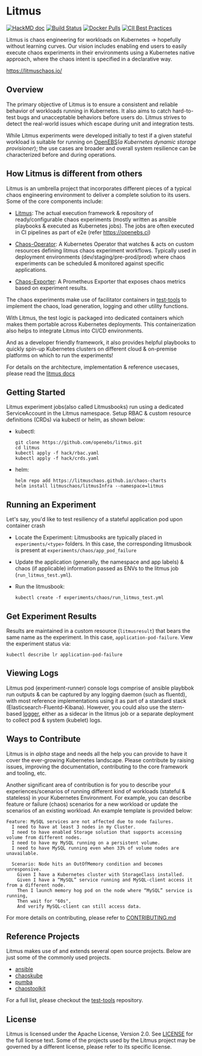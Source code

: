 # Litmus
[![HackMD doc](https://hackmd.io/badge.svg)](https://hackmd.io/GlvlYyLBSfaPnRIlhxN7TA?view)
[![Build Status](https://travis-ci.org/litmuschaos/litmus.svg?branch=master)](https://travis-ci.org/openebs/e2e-tests)
[![Docker Pulls](https://img.shields.io/docker/pulls/openebs/ansible-runner.svg)](https://hub.docker.com/r/openebs/ansible-runner)
[![CII Best Practices](https://bestpractices.coreinfrastructure.org/projects/3202/badge)](https://bestpractices.coreinfrastructure.org/projects/3202)

Litmus is chaos engineering for workloads on Kubernetes -> hopefully without learning curves. Our vision 
includes enabling end users to easily execute chaos experiments in their environments using a Kubernetes native 
approach, where the chaos intent is specified in a declarative way.

https://litmuschaos.io/

## Overview

The primary objective of Litmus is to ensure a consistent and reliable behavior of workloads running in Kubernetes. 
It also aims to catch hard-to-test bugs and unacceptable behaviors before users do. Litmus strives to detect the 
real-world issues which escape during unit and integration tests.

While Litmus experiments were developed initially to test if a given stateful workload is suitable for running 
on [OpenEBS](www.openebs.io)(_a Kubernetes dynamic storage provisioner_); the use cases are broader and overall 
system resilience can be characterized before and during operations.  

## How Litmus is different from others
Litmus is an umbrella project that incorporates different pieces of a typical chaos engineering environment to deliver a 
complete solution to its users. Some of the core components include: 

- [Litmus](https://github.com/litmuschaos/litmus): The actual execution framework & repository of ready/configurable chaos 
  experiments (mostly written as ansible playbooks & executed as Kubernetes jobs). The jobs are often executed in CI pipelines 
  as part of e2e (refer https://openebs.ci) 

- [Chaos-Operator](https://github.com/litmuschaos/chaos-operator): A Kubernetes Operator that watches & acts on custom 
  resources defining litmus chaos experiment workflows. Typically used in deployment environments (dev/staging/pre-prod/prod) 
  where chaos experiments can be scheduled & monitored against specific applications. 

- [Chaos-Exporter](https://github.com/litmuschaos/chaos-exporter): A Prometheus Exporter that exposes chaos metrics based 
  on experiment results.

The chaos experiments make use of facilitator containers in [test-tools](https://github.com/litmuschaos/test-tools) to 
implement the chaos, load generation, logging and other utility functions. 

With Litmus, the test logic is packaged into dedicated containers which makes them portable across Kubernetes deployments. 
This containerization also helps to integrate Litmus into CI/CD environments. 

And as a developer friendly framework, it also provides helpful playbooks to quickly spin-up Kubernetes clusters on different 
cloud & on-premise platforms on which to run the experiments! 

For details on the architecture, implementation & reference usecases, please read the [litmus docs](https://docs.litmuschaos.io)

## Getting Started

Litmus experiment jobs(also called Litmusbooks) run using a dedicated ServiceAccount in the Litmus namespace. Setup RBAC & custom
resource definitions (CRDs) via kubectl or helm, as shown below: 

- kubectl: 

  ```
  git clone https://github.com/openebs/litmus.git
  cd litmus
  kubectl apply -f hack/rbac.yaml
  kubectl apply -f hack/crds.yaml  
  ```

- helm: 

  ```
  helm repo add https://litmuschaos.github.io/chaos-charts
  helm install litmuschaos/litmusInfra --namespace=litmus
  ```

## Running an Experiment 

Let's say, you'd like to test resiliency of a stateful application pod upon container crash

- Locate the Experiment: Litmusbooks are typically placed in `experiments/<type>` folders. In this case, the corresponding
  litmusbook is present at `experiments/chaos/app_pod_failure` 

- Update the application (generally, the namespace and app labels) & chaos (if applicable) information passed as ENVs to 
  the litmus job (`run_litmus_test.yml`). 

- Run the litmusbook:

  ```
  kubectl create -f experiments/chaos/run_litmus_test.yml
  ```
   
## Get Experiment Results 

Results are maintained in a custom resource (`litmusresult`) that bears the same name as the experiment. In this case,
`application-pod-failure`. View the experiment status via:

```
kubectl describe lr application-pod-failure
```

## Viewing Logs 

Litmus pod (experiment-runner) console logs comprise of ansible playbbok run outputs & can be captured by any logging daemon
(such as fluentd), with most reference implementations using it as part of a standard stack (Elasticsearch-Fluentd-Kibana). 
However, you could also use the stern-based [logger](https://github.com/litmuschaos/test-tools/tree/master/logger), either as 
a sidecar in the litmus job or a separate deployment to collect pod & system (kubelet) logs.

## Ways to Contribute

Litmus is in *_alpha_* stage and needs all the help you can provide to have it cover the ever-growing Kubernetes landscape. 
Please contribute by raising issues, improving the documentation, contributing to the core framework and tooling, etc.

Another significant area of contribution is for you to describe your experiences/scenarios of running different kind of 
workloads (stateful & stateless) in your Kubernetes Environment.  For example, you can describe feature or failure (chaos) 
scenarios for a new workload or update the scenarios of an existing workload. An example template is provided below: 

```
Feature: MySQL services are not affected due to node failures.
  I need to have at least 3 nodes in my Cluster.
  I need to have enabled Storage solution that supports accessing volume from different nodes.
  I need to have my MySQL running on a persistent volume.
  I need to have MySQL running even when 33% of volume nodes are unavailable.

  Scenario: Node hits an OutOfMemory condition and becomes unresponsive.
    Given I have a Kubernetes cluster with StorageClass installed.
    Given I have a “MySQL” service running and MySQL-client access it from a different node.
    Then I launch memory hog pod on the node where “MySQL” service is running,
    Then wait for "60s",
    And verify MySQL-client can still access data.
```

For more details on contributing, please refer to [CONTRIBUTING.md](./CONTRIBUTING.md)

## Reference Projects

Litmus makes use of and extends several open source projects. Below are just some of the commonly used projects.

- [ansible](https://www.ansible.com/)
- [chaoskube](https://github.com/linki/chaoskube)
- [pumba](https://github.com/alexei-led/pumba)
- [chaostoolkit](https://github.com/chaostoolkit/chaostoolkit)

For a full list, please checkout the [test-tools](https://github.com/litmuschaos/test-tools) repository.

## License

Litmus is licensed under the Apache License, Version 2.0. See [LICENSE](./LICENSE) for the full license text. Some of 
the projects used by the Litmus project may be governed by a different license, please refer to its specific license.
